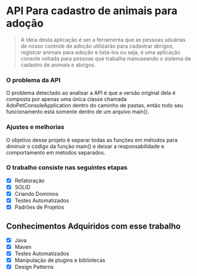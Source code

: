 # API Para cadastro de animais para adoção

> A ideia desta aplicação é ser a ferramenta que as pessoas uduárias de nosso controle de adoção utilizarão para cadastrar abrigos,
> registrar animais para adoção e lista-los ou seja, é uma aplicação console voltada para pessoas que trabalha manuseando o sistema de cadastro de animais e abrigos.

### O problema da API

O problema detectado ao analisar a API é que a versão original dela é composta por apenas uma única classe chamada AdoPetConsoleApplication
dentro do caminho de pastas, então todo seu funcionamento está somente dentro de um arquivo main().

### Ajustes e melhorias

O objetivo desse projeto é separar todas as funções em métodos para diminuir o código da função main()
e deixar a responsabilidade e comportamento em métodos separados.

### O trabalho consiste nas seguintes etapas

- [x] Refatoração
- [x] SOLID
- [x] Criando Domínios
- [x] Testes Automatizados
- [x] Padrões de Projetos

## Conhecimentos Adquiridos com esse trabalho

- [x] Java
- [x] Maven
- [x] Testes Automatizados 
- [x] Manipulação de plugins e bibliotecas
- [x] Design Patterns
